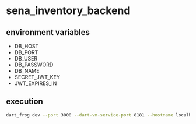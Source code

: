 # sena_inventory_backend

## environment variables
- DB_HOST
- DB_PORT
- DB_USER
- DB_PASSWORD
- DB_NAME
- SECRET_JWT_KEY
- JWT_EXPIRES_IN

## execution
```bash
dart_frog dev --port 3000 --dart-vm-service-port 8181 --hostname localhost
```